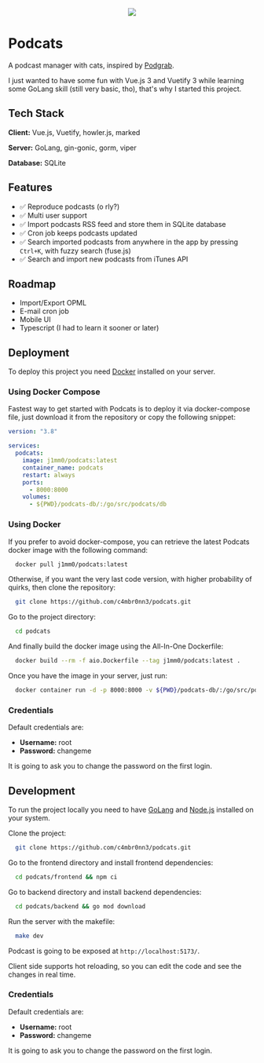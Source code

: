 <div align="center">
  <img src="https://raw.githubusercontent.com/c4mbr0nn3/podcats/main/frontend/public/android-chrome-192x192.png" />
</div>



# Podcats

A podcast manager with cats, inspired by [Podgrab](https://github.com/akhilrex/podgrab).

I just wanted to have some fun with Vue.js 3 and Vuetify 3 while learning some GoLang skill (still very basic, tho), that's why I started this project.

## Tech Stack

**Client:** Vue.js, Vuetify, howler.js, marked

**Server:** GoLang, gin-gonic, gorm, viper

**Database:** SQLite

## Features

- ✅ Reproduce podcasts (o rly?)
- ✅ Multi user support
- ✅ Import podcasts RSS feed and store them in SQLite database
- ✅ Cron job keeps podcasts updated
- ✅ Search imported podcasts from anywhere in the app by pressing `Ctrl+K`, with fuzzy search (fuse.js)
- ✅ Search and import new podcasts from iTunes API

## Roadmap

- Import/Export OPML
- E-mail cron job
- Mobile UI
- Typescript (I had to learn it sooner or later)

## Deployment

To deploy this project you need [Docker](https://www.docker.com/) installed on your server.

### Using Docker Compose

Fastest way to get started with Podcats is to deploy it via docker-compose file, just download it from the repository or copy the following snippet:

```yaml
version: "3.8"

services:
  podcats:
    image: j1mm0/podcats:latest
    container_name: podcats
    restart: always
    ports:
      - 8000:8000
    volumes:
      - ${PWD}/podcats-db/:/go/src/podcats/db
```

### Using Docker

If you prefer to avoid docker-compose, you can retrieve the latest Podcats docker image with the following command:

```bash
  docker pull j1mm0/podcats:latest
```

Otherwise, if you want the very last code version, with higher probability of quirks, then clone the repository:

```bash
  git clone https://github.com/c4mbr0nn3/podcats.git
```

Go to the project directory:

```bash
  cd podcats
```

And finally build the docker image using the All-In-One Dockerfile:

```bash
  docker build --rm -f aio.Dockerfile --tag j1mm0/podcats:latest .
```

Once you have the image in your server, just run:

```bash
  docker container run -d -p 8000:8000 -v ${PWD}/podcats-db/:/go/src/podcats/db --name podcats j1mm0/podcats:latest
```

### Credentials

Default credentials are:
- **Username:** root
- **Password:** changeme

It is going to ask you to change the password on the first login.

## Development

To run the project locally you need to have [GoLang](https://go.dev/) and [Node.js](https://nodejs.org/en/) installed on your system.

Clone the project:

```bash
  git clone https://github.com/c4mbr0nn3/podcats.git
```

Go to the frontend directory and install frontend dependencies:

```bash
  cd podcats/frontend && npm ci
```

Go to backend directory and install backend dependencies:

```bash
  cd podcats/backend && go mod download
```

Run the server with the makefile:

```bash
  make dev
```

Podcast is going to be exposed at `http://localhost:5173/`.

Client side supports hot reloading, so you can edit the code and see the changes in real time.

### Credentials

Default credentials are:
- **Username:** root
- **Password:** changeme

It is going to ask you to change the password on the first login.

